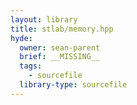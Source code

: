 ```yaml
---
layout: library
title: stlab/memory.hpp
hyde:
  owner: sean-parent
  brief: __MISSING__
  tags:
    - sourcefile
  library-type: sourcefile
---
```


